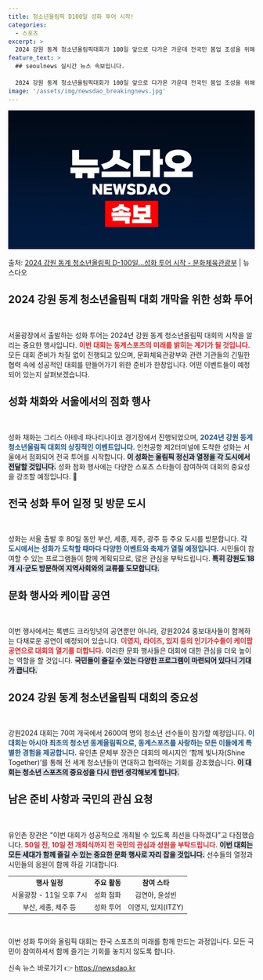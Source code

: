```yaml
---
title: 청소년올림픽 D100일 성화 투어 시작!
categories:
  - 스포츠
excerpt: >
  2024 강원 동계 청소년올림픽대회가 100일 앞으로 다가온 가운데 전국민 붐업 조성을 위해 전국 성화 투어…
feature_text: >
  ## seoulnews 실시간 뉴스 속보입니다.

  2024 강원 동계 청소년올림픽대회가 100일 앞으로 다가온 가운데 전국민 붐업 조성을 위해 전국 성화 투어…
image: '/assets/img/newsdao_breakingnews.jpg'
---
```


![뉴스다오 속보](/assets/img/newsdao_breakingnews.jpg)

<p>출처: <a href="https://newsdao.kr/2140" rel="dofollow">2024 강원 동계 청소년올림픽 D-100일…성화 투어 시작 - 문화체육관광부</a> | 뉴스다오</p>

<h2 data-ke-size="size26">2024 강원 동계 청소년올림픽 대회 개막을 위한 성화 투어</h2>

<p data-ke-size="size16">&nbsp;</p>
 서울광장에서 출발하는 성화 투어는 2024년 강원 동계 청소년올림픽 대회의 시작을 알리는 중요한 행사입니다. <b><span style="color: #ee2323;">이번 대회는 동계스포츠의 미래를 밝히는 계기가 될 것입니다.</span></b> 모든 대회 준비가 차질 없이 진행되고 있으며, 문화체육관광부와 관련 기관들의 긴밀한 협력 속에 성공적인 대회를 만들어가기 위한 준비가 한창입니다. 어떤 이벤트들이 예정되어 있는지 살펴보겠습니다. 

<h2 data-ke-size="size26">성화 채화와 서울에서의 점화 행사</h2>

<p data-ke-size="size16">&nbsp;</p>
 성화 채화는 그리스 아테네 파나티나이코 경기장에서 진행되었으며, <b><span style="color: #1a5490;">2024년 강원 동계 청소년올림픽 대회의 상징적인 이벤트입니다.</span></b> 인천공항 제2터미널에 도착한 성화는 서울에서 점화되어 전국 투어를 시작합니다. <b><span style="background-color: #21538527;">이 성화는 올림픽 정신과 열정을 각 도시에서 전달할 것입니다.</span></b> 성화 점화 행사에는 다양한 스포츠 스타들이 참여하여 대회의 중요성을 강조할 예정입니다.  🏅

<h2 data-ke-size="size26">전국 성화 투어 일정 및 방문 도시</h2>

<p data-ke-size="size16">&nbsp;</p>
 성화는 서울 출발 후 80일 동안 부산, 세종, 제주, 광주 등 주요 도시를 방문합니다. <b><span style="color: #1a5490;">각 도시에서는 성화가 도착할 때마다 다양한 이벤트와 축제가 열릴 예정입니다.</span></b> 시민들이 참여할 수 있는 프로그램들이 함께 계획되므로, 많은 관심을 부탁드립니다. <b><span style="background-color: #21538527;">특히 강원도 18개 시·군도 방문하여 지역사회와의 교류를 도모합니다.</span></b>

<h2 data-ke-size="size26">문화 행사와 케이팝 공연</h2>

<p data-ke-size="size16">&nbsp;</p>
 이번 행사에서는 록밴드 크라잉넛의 공연뿐만 아니라, 강원2024 홍보대사들이 함께하는 다채로운 공연이 예정되어 있습니다. <b><span style="color: #ee2323;">이영지, 라이즈, 있지 등의 인기가수들이 케이팝 공연으로 대회의 열기를 더합니다.</span></b> 이러한 문화 행사들은 대회에 대한 관심을 더욱 높이는 역할을 할 것입니다. <b><span style="background-color: #21538527;">국민들이 즐길 수 있는 다양한 프로그램이 마련되어 있다니 기대가 큽니다.</span></b>

<h2 data-ke-size="size26">2024 강원 동계 청소년올림픽 대회의 중요성</h2>

<p data-ke-size="size16">&nbsp;</p>
 강원2024 대회는 70여 개국에서 2600여 명의 청소년 선수들이 참가할 예정입니다. <b><span style="color: #1a5490;">이 대회는 아시아 최초의 청소년 동계올림픽으로, 동계스포츠를 사랑하는 모든 이들에게 특별한 경험을 제공합니다.</span></b> 유인촌 문체부 장관은 대회의 메시지인 ‘함께 빛나자(Shine Together)’를 통해 전 세계 청소년들이 연대하고 협력하는 기회를 강조했습니다. <b><span style="background-color: #21538527;">이 대회는 청소년 스포츠의 중요성을 다시 한번 생각해보게 합니다.</span></b>

<h2 data-ke-size="size26">남은 준비 사항과 국민의 관심 요청</h2>

<p data-ke-size="size16">&nbsp;</p>
 유인촌 장관은 "이번 대회가 성공적으로 개최될 수 있도록 최선을 다하겠다"고 다짐했습니다. <b><span style="color: #ee2323;">50일 전, 10일 전 개회식까지 전 국민의 관심과 성원을 부탁드립니다.</span></b> <b><span style="background-color: #21538527;">이번 대회는 모든 세대가 함께 즐길 수 있는 중요한 문화 행사로 자리 잡을 것입니다.</span></b> 선수들의 열정과 시민들의 응원이 함께 하길 기대합니다.

<table style="width: 100%; ">
<tr>
<td style="text-align: center; height: 17px;"><b>행사 일정</b></td>
<td style="text-align: center; height: 17px;"><b>주요 활동</b></td>
<td style="text-align: center; height: 17px;"><b>참여 스타</b></td>
</tr>
<tr>
<td style="text-align: center; height: 17px;">서울광장 - 11일 오후 7시</td>
<td style="text-align: center; height: 17px;">성화 점화</td>
<td style="text-align: center; height: 17px;">김연아, 윤성빈</td>
</tr>
<tr>
<td style="text-align: center; height: 17px;">부산, 세종, 제주 등</td>
<td style="text-align: center; height: 17px;">성화 투어</td>
<td style="text-align: center; height: 17px;">이영지, 있지(ITZY)</td>
</tr>
</table>

<p data-ke-size="size16">&nbsp;</p>
 이번 성화 투어와 올림픽 대회는 한국 스포츠의 미래를 함께 만드는 과정입니다. 모든 국민이 참여하셔서 함께 즐기는 기회를 놓치지 않도록 합니다. 

신속 뉴스 바로가기 👉 <a href="https://newsdao.kr" rel="dofollow">https://newsdao.kr</a>


